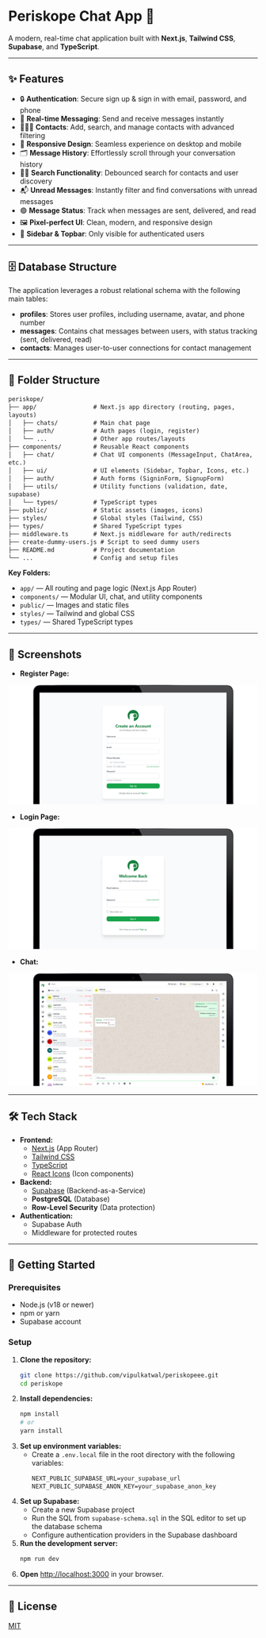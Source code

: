 # Periskope Chat App 🚀

A modern, real-time chat application built with **Next.js**, **Tailwind CSS**, **Supabase**, and **TypeScript**.

---

## ✨ Features
- 🔒 **Authentication**: Secure sign up & sign in with email, password, and phone
- 💬 **Real-time Messaging**: Send and receive messages instantly
- 🧑‍🤝‍🧑 **Contacts**: Add, search, and manage contacts with advanced filtering
- 📱 **Responsive Design**: Seamless experience on desktop and mobile
- 🗂️ **Message History**: Effortlessly scroll through your conversation history
- 🕵️‍♂️ **Search Functionality**: Debounced search for contacts and user discovery
- 📬 **Unread Messages**: Instantly filter and find conversations with unread messages
- 🟢 **Message Status**: Track when messages are sent, delivered, and read
- 🖼️ **Pixel-perfect UI**: Clean, modern, and responsive design
- 🧩 **Sidebar & Topbar**: Only visible for authenticated users


---

## 🗄️ Database Structure
The application leverages a robust relational schema with the following main tables:

- **profiles**: Stores user profiles, including username, avatar, and phone number
- **messages**: Contains chat messages between users, with status tracking (sent, delivered, read)
- **contacts**: Manages user-to-user connections for contact management

---

## 📁 Folder Structure

```text
periskope/
├── app/                # Next.js app directory (routing, pages, layouts)
│   ├── chats/          # Main chat page
│   ├── auth/           # Auth pages (login, register)
│   └── ...             # Other app routes/layouts
├── components/         # Reusable React components
│   ├── chat/           # Chat UI components (MessageInput, ChatArea, etc.)
│   ├── ui/             # UI elements (Sidebar, Topbar, Icons, etc.)
│   ├── auth/           # Auth forms (SigninForm, SignupForm)
│   ├── utils/          # Utility functions (validation, date, supabase)
│   └── types/          # TypeScript types
├── public/             # Static assets (images, icons)
├── styles/             # Global styles (Tailwind, CSS)
├── types/              # Shared TypeScript types
├── middleware.ts       # Next.js middleware for auth/redirects
├── create-dummy-users.js # Script to seed dummy users
├── README.md           # Project documentation
└── ...                 # Config and setup files
```

**Key Folders:**
- `app/` — All routing and page logic (Next.js App Router)
- `components/` — Modular UI, chat, and utility components
- `public/` — Images and static files
- `styles/` — Tailwind and global CSS
- `types/` — Shared TypeScript types

---

## 📸 Screenshots

- **Register Page:**

![Sign Up](./screenshots/signup.png)

- **Login Page:**

![Log In](./screenshots/login.png)

- **Chat:**

![Chat UI](./screenshots/chatUI.png)

---

## 🛠️ Tech Stack
- **Frontend:**
  - [Next.js](https://nextjs.org/) (App Router)
  - [Tailwind CSS](https://tailwindcss.com/)
  - [TypeScript](https://www.typescriptlang.org/)
  - [React Icons](https://react-icons.github.io/react-icons/) (Icon components)
- **Backend:**
  - [Supabase](https://supabase.com/) (Backend-as-a-Service)
  - **PostgreSQL** (Database)
  - **Row-Level Security** (Data protection)
- **Authentication:**
  - Supabase Auth
  - Middleware for protected routes

---

## 🚦 Getting Started

### Prerequisites
- Node.js (v18 or newer)
- npm or yarn
- Supabase account

### Setup
1. **Clone the repository:**
   ```bash
   git clone https://github.com/vipulkatwal/periskopeee.git
   cd periskope
   ```
2. **Install dependencies:**
   ```bash
   npm install
   # or
   yarn install
   ```
3. **Set up environment variables:**
   - Create a `.env.local` file in the root directory with the following variables:
     ```env
     NEXT_PUBLIC_SUPABASE_URL=your_supabase_url
     NEXT_PUBLIC_SUPABASE_ANON_KEY=your_supabase_anon_key
     ```
4. **Set up Supabase:**
   - Create a new Supabase project
   - Run the SQL from `supabase-schema.sql` in the SQL editor to set up the database schema
   - Configure authentication providers in the Supabase dashboard
5. **Run the development server:**
   ```bash
   npm run dev
   ```
6. **Open** [http://localhost:3000](http://localhost:3000) in your browser.

---

## 📄 License
[MIT](LICENSE)
